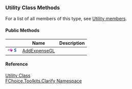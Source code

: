 ﻿### Utility Class Methods

For a list of all members of this type, see [Utility members](FChoice.Toolkits.Clarify~FChoice.Toolkits.Clarify.Utility_members.md).

#### Public Methods

|   | Name | Description |
| --- | --- | --- |
| ![Public Method](dotnetimages/publicMethod.png)![static (Shared in Visual Basic)](dotnetimages/static.png) | [AddExpenseGL](FChoice.Toolkits.Clarify~FChoice.Toolkits.Clarify.Utility~AddExpenseGL.md) |   |

#### Reference

[Utility Class](FChoice.Toolkits.Clarify~FChoice.Toolkits.Clarify.Utility.md)  
[FChoice.Toolkits.Clarify Namespace](FChoice.Toolkits.Clarify~FChoice.Toolkits.Clarify_namespace.md)